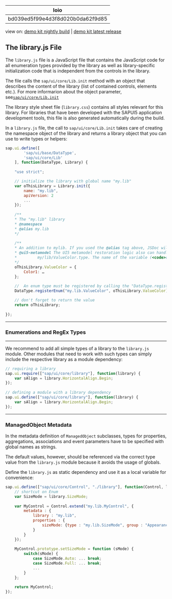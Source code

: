 <!-- loiobd039ed5f99e4d3f8d020b0da62f9d85 -->

| loio |
| -----|
| bd039ed5f99e4d3f8d020b0da62f9d85 |

<div id="loio">

view on: [demo kit nightly build](https://sdk.openui5.org/nightly/#/topic/bd039ed5f99e4d3f8d020b0da62f9d85) | [demo kit latest release](https://sdk.openui5.org/topic/bd039ed5f99e4d3f8d020b0da62f9d85)</div>

## The library.js File

The `library.js` file is a JavaScript file that contains the JavaScript code for all enumeration types provided by the library as well as library-specific initialization code that is independent from the controls in the library.

The file calls the `sap/ui/core/Lib.init` method with an object that describes the content of the library \(list of contained controls, elements etc.\). For more informarion about the object parameter, see[`sap/ui/core/Lib.init`](https://sdk.openui5.org/api/sap.ui.core.Lib%23methods/sap.ui.core.Lib.init)

The library style sheet file \(`library.css`\) contains all styles relevant for this library. For libraries that have been developed with the SAPUI5 application development tools, this file is also generated automatically during the build.

In a `library.js` file, the call to `sap/ui/core/Lib.init` takes care of creating the namespace object of the library and returns a library object that you can use to write types or helpers:

```js
sap.ui.define([
		'sap/ui/base/DataType',
		'sap/ui/core/Lib'
	], function(DataType, Library) {
 
	"use strict";

	// initialize the library with global name "my.lib"
	var oThisLibrary = Library.init({
		name: "my.lib",
		apiVersion: 2
		...
	});	
 
	/**
	* The "my.lib" library
	* @namespace
	* @alias my.lib
	*/
 
	/**
	* An addition to mylib. If you used the @alias tag above, JSDoc will recognize this as my.lib.ValueColor.
	* @ui5-metamodel The UI5 metamodel restoration logic also can handle this kind of definition and will create an enumeration type
	*         my/lib/ValueColor.type. The name of the variable (<code>oThisLibrary</code>) is not mandatory, just an example.
	*/
	oThisLibrary.ValueColor = {
		Color1: …
	};
 
	//  An enum type must be registered by calling the "DataType.registerEnum()" method
	DataType.registerEnum("my.lib.ValueColor", oThisLibrary.ValueColor);

	// don't forget to return the value
	return oThisLibrary;
 
});
```

***

<a name="loiobd039ed5f99e4d3f8d020b0da62f9d85__section_cxp_t22_2z"/>

### Enumerations and RegEx Types

***

We recommend to add all simple types of a library to the `library.js` module. Other modules that need to work with such types can simply include the respective library as a module dependency:

```js
// requiring a library
sap.ui.require(["sap/ui/core/library"], function(library) {
    var sAlign = library.HorizontalAlign.Begin;
});
 
// defining a module with a library dependency
sap.ui.define(["sap/ui/core/library"], function(library) {
    var sAlign = library.HorizontalAlign.Begin;
});
```

***

<a name="loiobd039ed5f99e4d3f8d020b0da62f9d85__section_tx3_y22_2z"/>

### ManagedObject Metadata

In the metadata definition of `ManagedObject` subclasses, types for properties, aggregations, associations and event parameters have to be specified with global names as strings.

The default values, however, should be referenced via the correct type value from the `library.js` module because it avoids the usage of globals.

Define the `library.js` as static dependency and use it as a local variable for convenience:

```js
sap.ui.define(["sap/ui/core/Control", "./library"], function(Control, library) {
    // shortcut on Enum
    var SizeMode = library.SizeMode;
 
    var MyControl = Control.extend("my.lib.MyControl", {
        metadata : {
            library : "my.lib",
            properties : {
                sizeMode: {type : "my.lib.SizeMode", group : "Appearance", defaultValue : SizeMode.Auto}
            }
        }
    });
 
    MyControl.prototype.setSizeMode = function (sMode) {
        switch(sMode) {
            case SizeMode.Auto: ... break;
            case SizeMode.Full: ... break;
            ...
        }
    };
 
    return MyControl;
});
```


